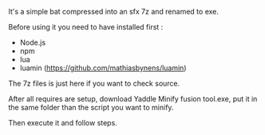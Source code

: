 It's a simple bat compressed into an sfx 7z and renamed to exe.

Before using it you need to have installed first :

* Node.js
* npm
* lua
* luamin (https://github.com/mathiasbynens/luamin)

The 7z files is just here if you want to check source.

After all requires are setup, download Yaddle Minify fusion tool.exe, put it in the same folder than the script you want to minify.

Then execute it and follow steps.
